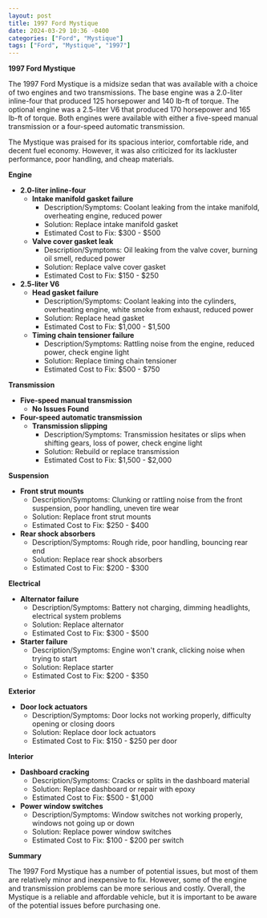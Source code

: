 ```yaml
---
layout: post
title: 1997 Ford Mystique
date: 2024-03-29 10:36 -0400
categories: ["Ford", "Mystique"]
tags: ["Ford", "Mystique", "1997"]
---
```

**1997 Ford Mystique**

The 1997 Ford Mystique is a midsize sedan that was available with a choice of two engines and two transmissions. The base engine was a 2.0-liter inline-four that produced 125 horsepower and 140 lb-ft of torque. The optional engine was a 2.5-liter V6 that produced 170 horsepower and 165 lb-ft of torque. Both engines were available with either a five-speed manual transmission or a four-speed automatic transmission.

The Mystique was praised for its spacious interior, comfortable ride, and decent fuel economy. However, it was also criticized for its lackluster performance, poor handling, and cheap materials.

**Engine**

* **2.0-liter inline-four**
    * **Intake manifold gasket failure**
        * Description/Symptoms: Coolant leaking from the intake manifold, overheating engine, reduced power
        * Solution: Replace intake manifold gasket
        * Estimated Cost to Fix: $300 - $500
    * **Valve cover gasket leak**
        * Description/Symptoms: Oil leaking from the valve cover, burning oil smell, reduced power
        * Solution: Replace valve cover gasket
        * Estimated Cost to Fix: $150 - $250
* **2.5-liter V6**
    * **Head gasket failure**
        * Description/Symptoms: Coolant leaking into the cylinders, overheating engine, white smoke from exhaust, reduced power
        * Solution: Replace head gasket
        * Estimated Cost to Fix: $1,000 - $1,500
    * **Timing chain tensioner failure**
        * Description/Symptoms: Rattling noise from the engine, reduced power, check engine light
        * Solution: Replace timing chain tensioner
        * Estimated Cost to Fix: $500 - $750

**Transmission**

* **Five-speed manual transmission**
    * **No Issues Found**
* **Four-speed automatic transmission**
    * **Transmission slipping**
        * Description/Symptoms: Transmission hesitates or slips when shifting gears, loss of power, check engine light
        * Solution: Rebuild or replace transmission
        * Estimated Cost to Fix: $1,500 - $2,000

**Suspension**

* **Front strut mounts**
    * Description/Symptoms: Clunking or rattling noise from the front suspension, poor handling, uneven tire wear
    * Solution: Replace front strut mounts
    * Estimated Cost to Fix: $250 - $400
* **Rear shock absorbers**
    * Description/Symptoms: Rough ride, poor handling, bouncing rear end
    * Solution: Replace rear shock absorbers
    * Estimated Cost to Fix: $200 - $300

**Electrical**

* **Alternator failure**
    * Description/Symptoms: Battery not charging, dimming headlights, electrical system problems
    * Solution: Replace alternator
    * Estimated Cost to Fix: $300 - $500
* **Starter failure**
    * Description/Symptoms: Engine won't crank, clicking noise when trying to start
    * Solution: Replace starter
    * Estimated Cost to Fix: $200 - $350

**Exterior**

* **Door lock actuators**
    * Description/Symptoms: Door locks not working properly, difficulty opening or closing doors
    * Solution: Replace door lock actuators
    * Estimated Cost to Fix: $150 - $250 per door

**Interior**

* **Dashboard cracking**
    * Description/Symptoms: Cracks or splits in the dashboard material
    * Solution: Replace dashboard or repair with epoxy
    * Estimated Cost to Fix: $500 - $1,000
* **Power window switches**
    * Description/Symptoms: Window switches not working properly, windows not going up or down
    * Solution: Replace power window switches
    * Estimated Cost to Fix: $100 - $200 per switch

**Summary**

The 1997 Ford Mystique has a number of potential issues, but most of them are relatively minor and inexpensive to fix. However, some of the engine and transmission problems can be more serious and costly. Overall, the Mystique is a reliable and affordable vehicle, but it is important to be aware of the potential issues before purchasing one.
